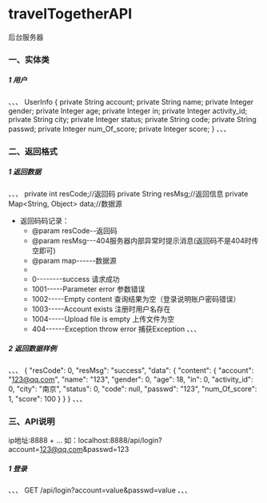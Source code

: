 # travelTogetherAPI
后台服务器
### 一、实体类
##### 1 用户
、、、
UserInfo {
    private String account;
    private String name;
    private Integer gender;
    private Integer age;
    private Integer in;
    private Integer activity_id;
    private String city;
    private Integer status;
    private String code;
    private String passwd;
    private Integer num_Of_score;
    private Integer score;
}
、、、

### 二、返回格式
##### 1 返回数据
、、、
private int resCode;//返回码
private String resMsg;//返回信息
private Map<String, Object> data;//数据源
* 返回码码记录：
     * @param resCode--返回码
     * @param resMsg---404服务器内部异常时提示消息(返回码不是404时传空即可)
     * @param map------数据源
     *
     * 0--------success 请求成功
     * 1001-----Parameter error 参数错误
     * 1002-----Empty content 查询结果为空（登录说明账户密码错误）
     * 1003-----Account exists 注册时用户名存在
     * 1004-----Upload file is empty 上传文件为空
     * 404------Exception throw error 捕获Exception
、、、
##### 2 返回数据样例
、、、
{
    "resCode": 0,
    "resMsg": "success",
    "data": {
        "content": {
            "account": "123@qq.com",
            "name": "123",
            "gender": 0,
            "age": 18,
            "in": 0,
            "activity_id": 0,
            "city": "南京",
            "status": 0,
            "code": null,
            "passwd": "123",
            "num_Of_score": 1,
            "score": 100
        }
    }
}
、、、

### 三、API说明
ip地址:8888 + ...
如：localhost:8888/api/login?account=123@qq.com&passwd=123
##### 1 登录
、、、
GET /api/login?account=value&passwd=value
、、、
